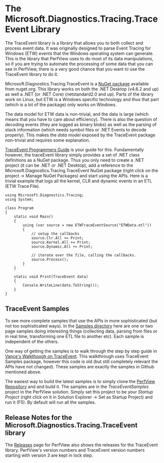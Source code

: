 # The Microsoft.Diagnostics.Tracing.TraceEvent Library

The TraceEvent library is a library that allows you to both collect and process event data. It was originally designed to parse Event Tracing for Windows (ETW) events that the Windows operating system can generate. This is the library that PerfView uses to do most of its data manipulations, so if you are trying to automate the processing of some data that you can see in PerfView, there is a very good chance that you want to use the TraceEvent library to do it.

Microsoft.Diagnostics.Tracing.TraceEvent is a [NuGet package](https://www.nuget.org/packages/Microsoft.Diagnostics.Tracing.TraceEvent/) available from nuget.org. This library works on both the .NET Desktop (v4.6.2 and up) as well a .NET (or .NET Core) (netstandard2.0 and up). Parts of the library work on Linux, but ETW is a Windows specific technology and thus that part (which is a lot of the package) only works on Windows.

The data model for ETW data is non-trivial, and the data is large (which means that you have to care about efficiency). There is also the question of decoding events (they are logged as binary blobs) as well as the parsing of stack information (which needs symbol files or .NET Events to decode properly). This makes the _data model_ exposed by the TraceEvent package non-trivial and requires some explanation.

[TraceEvent Programmers Guide](./TraceEventProgrammersGuide.md) is your guide for this. Fundamentally however, the traceEvent library simply provides a set of .NET class definitions as a NuGet package. Thus you only need to create a .NET project (it can be .NET or .NET Desktop), add a reference to the Microsoft.Diagnostics.Tracing.TraceEvent NuGet package (right click on the project -> Manage NuGet Packages) and start using the APIs. Here is a trivial example that logs all the kernel, CLR and dynamic events in an ETL (ETW Trace File).

```
using Microsoft.Diagnostics.Tracing;
using System;

class Program
{
    static void Main()
    {
        using (var source = new ETWTraceEventSource("ETWData.etl"))
        {
            // setup the callbacks
            source.Clr.All += Print;
            source.Kernel.All += Print;
            source.Dynamic.All += Print;

            // iterate over the file, calling the callbacks.
            source.Process();
        }
    }

    static void Print(TraceEvent data)
    {
        Console.WriteLine(data.ToString());
    }
}
```

## TraceEvent Samples

To see more complete samples that use the APIs in more sophisticated (but not too sophisticated ways). In the [Samples directory](https://github.com/Microsoft/perfview/tree/main/src/TraceEvent/Samples) here are one or two page samples doing interesting things (collecting data, parsing from files or in real time, transforming one ETL file to another etc). Each sample is independent of the others.

One way of getting the samples is to walk through the step by step guide in [Vance's Walkthough on TraceEvent](https://blogs.msdn.microsoft.com/vancem/2014/03/15/walk-through-getting-started-with-etw-traceevent-nuget-samples-package/). This walkthrough uses TraceEvent Samples package, however this code is old (but still completely relevant
the APIs have not changed). These samples are exactly the samples in Github mentioned above.

The easiest way to build the latest samples is to simply clone the [PerfView Repository](https://github.com/Microsoft/perfview) and and build it. The samples are in the _TraceEventSamples_ project in the PerfView solution. Simply set this project to be your _Startup Project_ (right click on it in Solution Explorer -> Set as Startup Project) and run it (F5). By default will run all the samples.

## Release Notes for the Microsoft.Diagnostics.Tracing.TraceEvent library

The [Releases](https://github.com/Microsoft/perfview/releases) page for PerfView also shows the releases for the TraceEvent library. PerfView's version numbers and TraceEvent version numbers starting with version 3 are kept in lock step.
